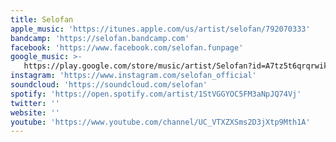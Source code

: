 ```yaml
---
title: Selofan
apple_music: 'https://itunes.apple.com/us/artist/selofan/792070333'
bandcamp: 'https://selofan.bandcamp.com'
facebook: 'https://www.facebook.com/selofan.funpage'
google_music: >-
   https://play.google.com/store/music/artist/Selofan?id=A7tz5t6qrqrwikpe3eujtxkk75u
instagram: 'https://www.instagram.com/selofan_official'
soundcloud: 'https://soundcloud.com/selofan'
spotify: 'https://open.spotify.com/artist/1StVGGYOC5FM3aNpJQ74Vj'
twitter: ''
website: ''
youtube: 'https://www.youtube.com/channel/UC_VTXZXSms2D3jXtp9Mth1A'
---
```

